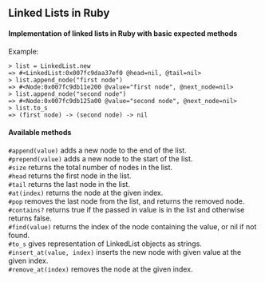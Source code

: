 ## Linked Lists in Ruby
#### Implementation of linked lists in Ruby with basic expected methods

Example:
````
> list = LinkedList.new
=> #<LinkedList:0x007fc9daa37ef0 @head=nil, @tail=nil>
> list.append_node("first node")
=> #<Node:0x007fc9db11e200 @value="first node", @next_node=nil>
> list.append_node("second node")
=> #<Node:0x007fc9db125a00 @value="second node", @next_node=nil>
> list.to_s
=> (first node) -> (second node) -> nil
````

#### Available methods

`#append(value)` adds a new node to the end of the list.  
`#prepend(value)` adds a new node to the start of the list.  
`#size` returns the total number of nodes in the list.  
`#head` returns the first node in the list.  
`#tail` returns the last node in the list.  
`#at(index)` returns the node at the given index.  
`#pop` removes the last node from the list, and returns the removed node.  
`#contains?` returns true if the passed in value is in the list and otherwise returns false.  
`#find(value)` returns the index of the node containing the value, or nil if not found.  
`#to_s` gives representation of LinkedList objects as strings.  
`#insert_at(value, index)` inserts the new node with given value at the given index.  
`#remove_at(index)` removes the node at the given index.
